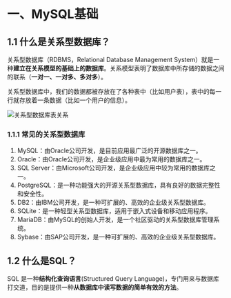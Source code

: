 # 一、MySQL基础

## 1.1 什么是关系型数据库？

关系型数据库（RDBMS，Relational Database Management System）就是一种**建立在关系模型的基础上的数据库**。关系模型表明了数据库中所存储的数据之间的联系（**一对一、一对多、多对多**）。

关系型数据库中，我们的数据都被存放在了各种表中（比如用户表），表中的每一行就存放着一条数据（比如一个用户的信息）。

![关系型数据库表关系](https://oss.javaguide.cn/java-guide-blog/5e3c1a71724a38245aa43b02_99bf70d46cc247be878de9d3a88f0c44.png)

### 1.1.1 常见的关系型数据库

1. MySQL：由Oracle公司开发，是目前应用最广泛的开源数据库之一。
2. Oracle：由Oracle公司开发，是企业级应用中最为常用的数据库之一。
3. SQL Server：由Microsoft公司开发，是企业级应用中较为常用的数据库之一。
4. PostgreSQL：是一种功能强大的开源关系型数据库，具有良好的数据完整性和安全性。
5. DB2：由IBM公司开发，是一种可扩展的、高效的企业级关系型数据库。
6. SQLite：是一种轻型关系型数据库，适用于嵌入式设备和移动应用程序。
7. MariaDB：由MySQL的创始人开发，是一个社区驱动的关系型数据库管理系统。
8. Sybase：由SAP公司开发，是一种可扩展的、高效的企业级关系型数据库。

## 1.2 什么是SQL？

SQL 是一种**结构化查询语言**(Structured Query Language)，专门用来与数据库打交道，目的是提供一种**从数据库中读写数据的简单有效的方法**。
